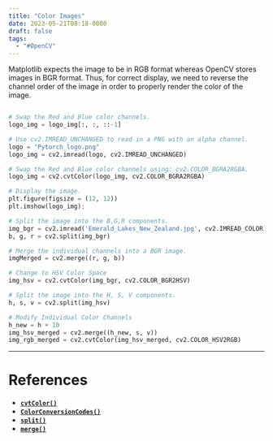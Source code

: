 ```yaml
---
title: "Color Images"
date: 2023-05-21T08:18-0800
draft: false
tags: 
  - "#OpenCV"
---
```

Matplotlib expects the image to be in RGB format whereas OpenCV stores images in BGR format. Thus, for correct display, we need to reverse the channel order of the image in order to properly render the color of the image.
```python
```

```python
# Swap the Red and Blue color channels.
logo_img = logo_img[:, :, ::-1]

# Use cv2.IMREAD_UNCHANGED to read in a PNG with an alpha channel.
logo = "Pytorch_logo.png"
logo_img = cv2.imread(logo, cv2.IMREAD_UNCHANGED)

# Swap the Red and Blue color channels using: cv2.COLOR_BGRA2RGBA.
logo_img = cv2.cvtColor(logo_img, cv2.COLOR_BGRA2RGBA)

# Display the image.
plt.figure(figsize = (12, 12))
plt.imshow(logo_img);

# Split the image into the B,G,R components.
img_bgr = cv2.imread('Emerald_Lakes_New_Zealand.jpg', cv2.IMREAD_COLOR)
b, g, r = cv2.split(img_bgr)

# Merge the individual channels into a BGR image.
imgMerged = cv2.merge((r, g, b))

# Change to HSV Color Space
img_hsv = cv2.cvtColor(img_bgr, cv2.COLOR_BGR2HSV)

# Split the image into the H, S, V components.
h, s, v = cv2.split(img_hsv)

# Modify Individual Color Channels
h_new = h + 10
img_hsv_merged = cv2.merge((h_new, s, v))
img_rgb_merged = cv2.cvtColor(img_hsv_merged, cv2.COLOR_HSV2RGB)
```

---
# References

- [**`cvtColor()`**](https://docs.opencv.org/4.5.2/d8/d01/group__imgproc__color__conversions.html#ga397ae87e1288a81d2363b61574eb8cab)
- [**`ColorConversionCodes()`** ](https://docs.opencv.org/4.5.2/d8/d01/group__imgproc__color__conversions.html#ga4e0972be5de079fed4e3a10e24ef5ef0)
- [**`split()`**](https://docs.opencv.org/4.5.2/d2/de8/group__core__array.html#ga0547c7fed86152d7e9d0096029c8518a)
- [**`merge()`**](https://docs.opencv.org/4.5.2/d2/de8/group__core__array.html#ga61f2f2bde4a0a0154b2333ea504fab1d)
